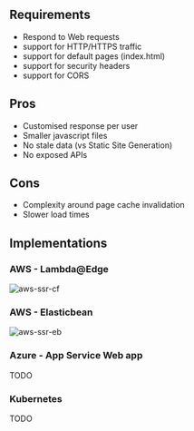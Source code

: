 ## Requirements
- Respond to Web requests
- support for HTTP/HTTPS traffic
- support for default pages (index.html)
- support for security headers
- support for CORS

## Pros
- Customised response per user
- Smaller javascript files
- No stale data (vs Static Site Generation)
- No exposed APIs

## Cons
- Complexity around page cache invalidation
- Slower load times

## Implementations

### AWS - Lambda@Edge
![aws-ssr-cf](http://www.plantuml.com/plantuml/proxy?cache=no&src=https://raw.githubusercontent.com/scottcowan/building-blocks/main/plantuml/aws-ssr-cf.puml)

### AWS - Elasticbean
![aws-ssr-eb](http://www.plantuml.com/plantuml/proxy?cache=no&src=https://raw.githubusercontent.com/scottcowan/building-blocks/main/plantuml/aws-ssr-eb.puml)

### Azure - App Service Web app

TODO

### Kubernetes

TODO
